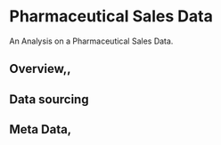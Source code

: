 # Pharmaceutical Sales Data
An Analysis on a Pharmaceutical Sales Data.

## Overview,,

## Data sourcing

## Meta Data,
